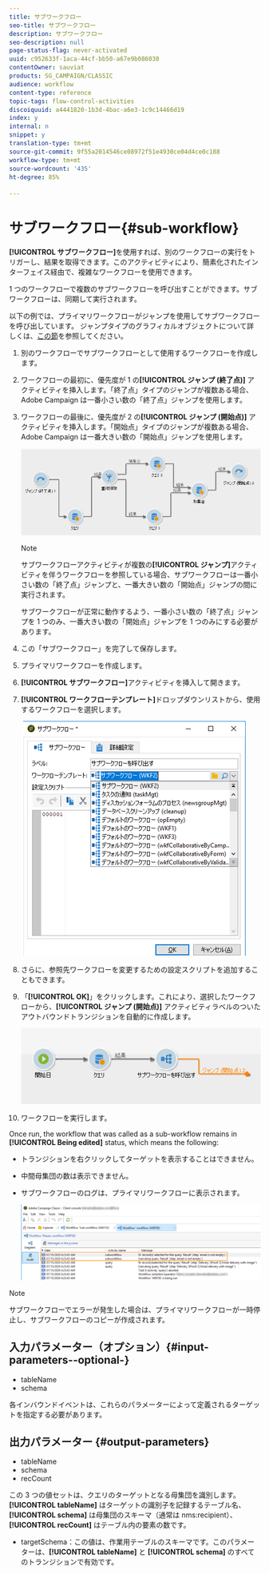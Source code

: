 ```yaml
---
title: サブワークフロー
seo-title: サブワークフロー
description: サブワークフロー
seo-description: null
page-status-flag: never-activated
uuid: c952633f-1aca-44cf-bb50-a67e9b086030
contentOwner: sauviat
products: SG_CAMPAIGN/CLASSIC
audience: workflow
content-type: reference
topic-tags: flow-control-activities
discoiquuid: a4441820-1b3d-4bac-a6e3-1c9c14466d19
index: y
internal: n
snippet: y
translation-type: tm+mt
source-git-commit: 9f55a2014546ce08972f51e4930ce04d4ce0c188
workflow-type: tm+mt
source-wordcount: '435'
ht-degree: 85%

---
```



# サブワークフロー{#sub-workflow}

**[!UICONTROL サブワークフロー]**&#x200B;を使用すれば、別のワークフローの実行をトリガーし、結果を取得できます。このアクティビティにより、簡素化されたインターフェイス経由で、複雑なワークフローを使用できます。

1 つのワークフローで複数のサブワークフローを呼び出すことができます。サブワークフローは、同期して実行されます。

以下の例では、プライマリワークフローがジャンプを使用してサブワークフローを呼び出しています。 ジャンプタイプのグラフィカルオブジェクトについて詳しくは、[この節](../../workflow/using/jump--start-point-and-end-point-.md)を参照してください。

1. 別のワークフローでサブワークフローとして使用するワークフローを作成します。
1. ワークフローの最初に、優先度が 1 の&#x200B;**[!UICONTROL ジャンプ (終了点)]** アクティビティを挿入します。「終了点」タイプのジャンプが複数ある場合、Adobe Campaign は一番小さい数の「終了点」ジャンプを使用します。
1. ワークフローの最後に、優先度が 2 の&#x200B;**[!UICONTROL ジャンプ (開始点)]** アクティビティを挿入します。「開始点」タイプのジャンプが複数ある場合、Adobe Campaign は一番大きい数の「開始点」ジャンプを使用します。

   ![](assets/subworkflow_jumps.png)

   >[!NOTE]
   >
   >サブワークフローアクティビティが複数の&#x200B;**[!UICONTROL ジャンプ]**&#x200B;アクティビティを伴うワークフローを参照している場合、サブワークフローは一番小さい数の「終了点」ジャンプと、一番大きい数の「開始点」ジャンプの間に実行されます。
   >
   >サブワークフローが正常に動作するよう、一番小さい数の「終了点」ジャンプを 1 つのみ、一番大きい数の「開始点」ジャンプを 1 つのみにする必要があります。

1. この「サブワークフロー」を完了して保存します。
1. プライマリワークフローを作成します。
1. **[!UICONTROL サブワークフロー]**&#x200B;アクティビティを挿入して開きます。
1. **[!UICONTROL ワークフローテンプレート]**&#x200B;ドロップダウンリストから、使用するワークフローを選択します。

   ![](assets/subworkflow_selection.png)

1. さらに、参照先ワークフローを変更するための設定スクリプトを追加することもできます。
1. 「**[!UICONTROL OK]**」をクリックします。これにより、選択したワークフローから、**[!UICONTROL ジャンプ (開始点)]** アクティビティラベルのついたアウトバウンドトランジションを自動的に作成します。

   ![](assets/subworkflow_outbound.png)

1. ワークフローを実行します。

Once run, the workflow that was called as a sub-workflow remains in **[!UICONTROL Being edited]** status, which means the following:

* トランジションを右クリックしてターゲットを表示することはできません。
* 中間母集団の数は表示できません。
* サブワークフローのログは、プライマリワークフローに表示されます。

   ![](assets/subworkflow_logs.png)

>[!NOTE]
>
>サブワークフローでエラーが発生した場合は、プライマリワークフローが一時停止し、サブワークフローのコピーが作成されます。

## 入力パラメーター（オプション）{#input-parameters--optional-}

* tableName
* schema

各インバウンドイベントは、これらのパラメーターによって定義されるターゲットを指定する必要があります。

## 出力パラメーター {#output-parameters}

* tableName
* schema
* recCount

この 3 つの値セットは、クエリのターゲットとなる母集団を識別します。**[!UICONTROL tableName]** はターゲットの識別子を記録するテーブル名、**[!UICONTROL schema]** は母集団のスキーマ（通常は nms:recipient）、**[!UICONTROL recCount]** はテーブル内の要素の数です。

* targetSchema：この値は、作業用テーブルのスキーマです。このパラメーターは、**[!UICONTROL tableName]** と **[!UICONTROL schema]** のすべてのトランジションで有効です。

